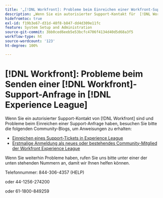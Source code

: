 ```yaml
---
title: '„[!DNL Workfront]: Probleme beim Einreichen einer Workfront-Support-Anfrage in Experience League“'
description: „Wenn Sie ein autorisierter Support-Kontakt für  [!DNL Workfront]  sind und Probleme beim Einreichen eines Support-Tickets haben, rufen Sie uns bitte unter einer der unten stehenden Nummern an, damit wir Ihnen helfen können.“
hidefromtoc: true
exl-id: f19b3e67-d31d-48f8-b847-dd4d309e11fc
feature: System Setup and Administration
source-git-commit: 3bb0ced6eeb5e53bcfc4706f4134d40d5d68a3f5
workflow-type: ht
source-wordcount: '123'
ht-degree: 100%

---
```


# [!DNL Workfront]: Probleme beim Senden einer [!DNL Workfront]-Support-Anfrage in [!DNL Experience League]

Wenn Sie ein autorisierter Support-Kontakt von [!DNL Workfront] sind und Probleme beim Einreichen einer Support-Anfrage haben, besuchen Sie bitte die folgenden Community-Blogs, um Anweisungen zu erhalten:

* [Einreichen eines Support-Tickets in Experience League](https://experienceleaguecommunities.adobe.com/de/t5/workfront-blogs/how-to-submit-a-support-ticket-on-experience-league/ba-p/461737)
* [Erstmalige Anmeldung als neues oder bestehendes Community-Mitglied der Workfront Experience League](https://experienceleaguecommunities.adobe.com/de/t5/workfront-blogs/logging-in-for-the-first-time-as-a-new-or-existing-workfront/ba-p/461472)

Wenn Sie weiterhin Probleme haben, rufen Sie uns bitte unter einer der unten stehenden Nummern an, damit wir Ihnen helfen können.

Telefonnummer: 844-306-4357 (HELP)

oder 44-1256-274200

oder 61-1800-849259
